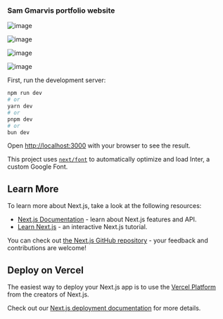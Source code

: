 ### Sam Gmarvis portfolio website
![image](https://github.com/Gmarvis/gmarvis_portfolio/assets/106551910/b8cea7a6-1166-4ff2-84d2-6308e25b07d8)

![image](https://github.com/Gmarvis/gmarvis_portfolio/assets/106551910/76a6156d-3299-445e-a674-d4a03018ff4e)

![image](https://github.com/Gmarvis/gmarvis_portfolio/assets/106551910/4d0f056e-b142-4548-b3a7-09cc2dbee8af)

![image](https://github.com/Gmarvis/gmarvis_portfolio/assets/106551910/2b25a755-27ff-40d8-b8dc-30630213a789)

First, run the development server:

```bash
npm run dev
# or
yarn dev
# or
pnpm dev
# or
bun dev
```

Open [http://localhost:3000](http://localhost:3000) with your browser to see the result.

This project uses [`next/font`](https://nextjs.org/docs/basic-features/font-optimization) to automatically optimize and load Inter, a custom Google Font.

## Learn More

To learn more about Next.js, take a look at the following resources:

- [Next.js Documentation](https://nextjs.org/docs) - learn about Next.js features and API.
- [Learn Next.js](https://nextjs.org/learn) - an interactive Next.js tutorial.

You can check out [the Next.js GitHub repository](https://github.com/vercel/next.js/) - your feedback and contributions are welcome!

## Deploy on Vercel

The easiest way to deploy your Next.js app is to use the [Vercel Platform](https://vercel.com/new?utm_medium=default-template&filter=next.js&utm_source=create-next-app&utm_campaign=create-next-app-readme) from the creators of Next.js.

Check out our [Next.js deployment documentation](https://nextjs.org/docs/deployment) for more details.
